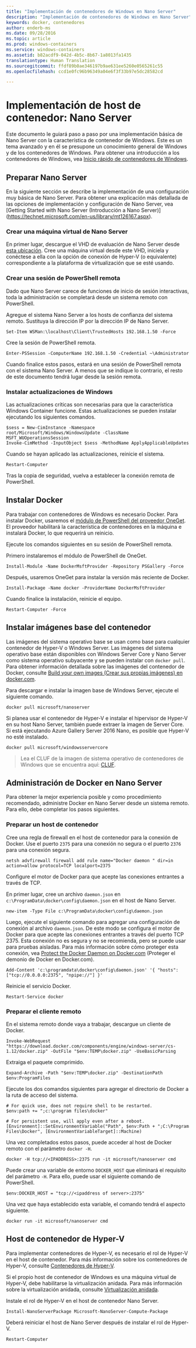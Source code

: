 ```yaml
---
title: "Implementación de contenedores de Windows en Nano Server"
description: "Implementación de contenedores de Windows en Nano Server"
keywords: docker, contenedores
author: enderb-ms
ms.date: 09/28/2016
ms.topic: article
ms.prod: windows-containers
ms.service: windows-containers
ms.assetid: b82acdf9-042d-4b5c-8b67-1a8013fa1435
translationtype: Human Translation
ms.sourcegitcommit: ffdf89b0ae346197b9ae631ee5260e0565261c55
ms.openlocfilehash: ccd1e0fc96b96349a04e6f3f33b97e5dc28582cd

---
```


# Implementación de host de contenedor: Nano Server

Este documento le guiará paso a paso por una implementación básica de Nano Server con la característica de contenedor de Windows. Este es un tema avanzado y en él se presupone un conocimiento general de Windows y de los contenedores de Windows. Para obtener una introducción a los contenedores de Windows, vea [Inicio rápido de contenedores de Windows](../quick_start/quick_start.md).

## Preparar Nano Server

En la siguiente sección se describe la implementación de una configuración muy básica de Nano Server. Para obtener una explicación más detallada de las opciones de implementación y configuración de Nano Server, vea [Getting Started with Nano Server (Introducción a Nano Server)] (https://technet.microsoft.com/en-us/library/mt126167.aspx).

### Crear una máquina virtual de Nano Server

En primer lugar, descargue el VHD de evaluación de Nano Server desde [esta ubicación](https://www.microsoft.com/en-us/evalcenter/evaluate-windows-server-2016). Cree una máquina virtual desde este VHD, iníciela y conéctese a ella con la opción de conexión de Hyper-V (o equivalente) correspondiente a la plataforma de virtualización que se esté usando.

### Crear una sesión de PowerShell remota

Dado que Nano Server carece de funciones de inicio de sesión interactivas, toda la administración se completará desde un sistema remoto con PowerShell.

Agregue el sistema Nano Server a los hosts de confianza del sistema remoto. Sustituya la dirección IP por la dirección IP de Nano Server.

```none
Set-Item WSMan:\localhost\Client\TrustedHosts 192.168.1.50 -Force
```

Cree la sesión de PowerShell remota.

```none
Enter-PSSession -ComputerName 192.168.1.50 -Credential ~\Administrator
```

Cuando finalice estos pasos, estará en una sesión de PowerShell remota con el sistema Nano Server. A menos que se indique lo contrario, el resto de este documento tendrá lugar desde la sesión remota.

### Instalar actualizaciones de Windows

Las actualizaciones críticas son necesarias para que la característica Windows Container funcione. Estas actualizaciones se pueden instalar ejecutando los siguientes comandos.

```none
$sess = New-CimInstance -Namespace root/Microsoft/Windows/WindowsUpdate -ClassName MSFT_WUOperationsSession
Invoke-CimMethod -InputObject $sess -MethodName ApplyApplicableUpdates
```

Cuando se hayan aplicado las actualizaciones, reinicie el sistema.

```none
Restart-Computer
```

Tras la copia de seguridad, vuelva a establecer la conexión remota de PowerShell.

## Instalar Docker

Para trabajar con contenedores de Windows es necesario Docker. Para instalar Docker, usaremos el [módulo de PowerShell del proveedor OneGet](https://github.com/oneget/oneget). El proveedor habilitará la característica de contenedores en la máquina e instalará Docker, lo que requerirá un reinicio. 

Ejecute los comandos siguientes en su sesión de PowerShell remota.

Primero instalaremos el módulo de PowerShell de OneGet.

```none
Install-Module -Name DockerMsftProvider -Repository PSGallery -Force
```

Después, usaremos OneGet para instalar la versión más reciente de Docker.

```none
Install-Package -Name docker -ProviderName DockerMsftProvider
```

Cuando finalice la instalación, reinicie el equipo.

```none
Restart-Computer -Force
```

## Instalar imágenes base del contenedor

Las imágenes del sistema operativo base se usan como base para cualquier contenedor de Hyper-V o Windows Server. Las imágenes del sistema operativo base están disponibles con Windows Server Core y Nano Server como sistema operativo subyacente y se pueden instalar con `docker pull`. Para obtener información detallada sobre las imágenes del contenedor de Docker, consulte [Build your own images (Crear sus propias imágenes) en docker.com](https://docs.docker.com/engine/tutorials/dockerimages/).

Para descargar e instalar la imagen base de Windows Server, ejecute el siguiente comando.

```none
docker pull microsoft/nanoserver
```

Si planea usar el contenedor de Hyper-V e instalar el hipervisor de Hyper-V en su host Nano Server, también puede extraer la imagen de Server Core. Si está ejecutando Azure Gallery Server 2016 Nano, es posible que Hyper-V no esté instalado.

```none
docker pull microsoft/windowsservercore
```

> Lea el CLUF de la imagen de sistema operativo de contenedores de Windows que se encuentra aquí: [CLUF](../Images_EULA.md).

## Administración de Docker en Nano Server

Para obtener la mejor experiencia posible y como procedimiento recomendado, administre Docker en Nano Server desde un sistema remoto. Para ello, debe completar los pasos siguientes.

### Preparar un host de contenedor

Cree una regla de firewall en el host de contenedor para la conexión de Docker. Use el puerto `2375` para una conexión no segura o el puerto `2376` para una conexión segura.

```none
netsh advfirewall firewall add rule name="Docker daemon " dir=in action=allow protocol=TCP localport=2375
```

Configure el motor de Docker para que acepte las conexiones entrantes a través de TCP.

En primer lugar, cree un archivo `daemon.json` en `c:\ProgramData\docker\config\daemon.json` en el host de Nano Server.

```none
new-item -Type File c:\ProgramData\docker\config\daemon.json
```

Luego, ejecute el siguiente comando para agregar una configuración de conexión al archivo `daemon.json`. De este modo se configura el motor de Docker para que acepte las conexiones entrantes a través del puerto TCP 2375. Esta conexión no es segura y no se recomienda, pero se puede usar para pruebas aisladas. Para más información sobre cómo proteger esta conexión, vea [Protect the Docker Daemon on Docker.com](https://docs.docker.com/engine/security/https/) (Proteger el demonio de Docker en Docker.com).

```none
Add-Content 'c:\programdata\docker\config\daemon.json' '{ "hosts": ["tcp://0.0.0.0:2375", "npipe://"] }'
```

Reinicie el servicio Docker.

```none
Restart-Service docker
```

### Preparar el cliente remoto

En el sistema remoto donde vaya a trabajar, descargue un cliente de Docker.

```none
Invoke-WebRequest "https://download.docker.com/components/engine/windows-server/cs-1.12/docker.zip" -OutFile "$env:TEMP\docker.zip" -UseBasicParsing
```

Extraiga el paquete comprimido.

```none
Expand-Archive -Path "$env:TEMP\docker.zip" -DestinationPath $env:ProgramFiles
```

Ejecute los dos comandos siguientes para agregar el directorio de Docker a la ruta de acceso del sistema.

```none
# For quick use, does not require shell to be restarted.
$env:path += ";c:\program files\docker"

# For persistent use, will apply even after a reboot. 
[Environment]::SetEnvironmentVariable("Path", $env:Path + ";C:\Program Files\Docker", [EnvironmentVariableTarget]::Machine)
```

Una vez completados estos pasos, puede acceder al host de Docker remoto con el parámetro `docker -H`.

```none
docker -H tcp://<IPADDRESS>:2375 run -it microsoft/nanoserver cmd
```

Puede crear una variable de entorno `DOCKER_HOST` que eliminará el requisito del parámetro `-H`. Para ello, puede usar el siguiente comando de PowerShell.

```none
$env:DOCKER_HOST = "tcp://<ipaddress of server>:2375"
```

Una vez que haya establecido esta variable, el comando tendrá el aspecto siguiente.

```none
docker run -it microsoft/nanoserver cmd
```

## Host de contenedor de Hyper-V

Para implementar contenedores de Hyper-V, es necesario el rol de Hyper-V en el host de contenedor. Para más información sobre los contenedores de Hyper-V, consulte [Contenedores de Hyper-V](../management/hyperv_container.md).

Si el propio host de contenedor de Windows es una máquina virtual de Hyper-V, debe habilitarse la virtualización anidada. Para más información sobre la virtualización anidada, consulte [Virtualización anidada](https://msdn.microsoft.com/en-us/virtualization/hyperv_on_windows/user_guide/nesting).


Instale el rol de Hyper-V en el host de contenedor Nano Server.

```none
Install-NanoServerPackage Microsoft-NanoServer-Compute-Package
```

Deberá reiniciar el host de Nano Server después de instalar el rol de Hyper-V.

```none
Restart-Computer
```



<!--HONumber=Oct16_HO4-->


